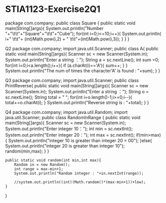 # STIA1123-Exercise2Q1
package com.company;
public class Square {
public static void main(String[]args){
System.out.println("Number "+"\t\t"+"Square"+"\t\t"+"Cube");
for(int i=0;i<=10;i++){
System.out.println( i+" \t\t"+ (int)Math.pow(i,2) + " \t\t"+(int)Math.pow(i,3));
        }
    }
}

Q2
package com.company;
import java.util.Scanner;
public class A{
public static void main(String[]args){
Scanner sc = new Scanner(System.in);
System.out.println("Enter a string ：");
String a = sc.nextLine();
int sum =0;
for(int i=0;i<a.length();i++){
if (a.charAt(i)=='A'){
sum++;
}
}
System.out.println("The num of times the character'A' is found : "+sum);
}
}

Q3
package com.company;
import java.util.Scanner;
public class PrintReverse{
public static void main(String[]args){
Scanner sc = new Scanner(System.in);
System.out.println("Enter a string ：");
String o = sc.nextLine();
String total = " ";
    for(int i=o.length()-1;i>=0;i--){
        total+=o.charAt(i);
    }
    System.out.println("Reverse string is : "+total);
}
}

Q4
package com.company;
import java.util.Random;
import java.util.Scanner;
public class RandomInRange {
public static void main(String[]args){
Scanner sc = new Scanner(System.in);
System.out.println("Enter integer 10：");
int min = sc.nextInt();
System.out.println("Enter integer 20：");
int max = sc.nextInt();
        if(min>max){
            System.out.println("integer 10 is greater than integer 20 = 00");
        }else{
            System.out.println("integer 20 is greater than integer 10");
            random(min,max);
        }
    }

    public static void random(int min,int max){
        Random in = new Random();
        int range = max-min+1;
        System.out.println("Random integer : "+in.nextInt(range));

        //system.out.println((int)(Math.random()*(max-min+1))+low);
    }
}
